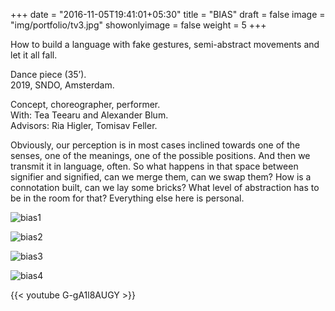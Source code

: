 +++
date = "2016-11-05T19:41:01+05:30"
title = "BIAS"
draft = false
image = "img/portfolio/tv3.jpg"
showonlyimage = false
weight = 5
+++

How to build a language with fake gestures, semi-abstract movements and let it all fall.  

Dance piece (35’).  
2019, SNDO, Amsterdam.
<!--more-->

Concept, choreographer, performer.   
With: Tea Teearu and Alexander Blum.  
Advisors: Ria Higler, Tomisav Feller.  

Obviously, our perception is in most cases inclined towards one of the senses, one of the meanings, one of the possible positions. And then we transmit it in language, often. So what happens in that space between signifier and signified, can we merge them, can we swap them? How is a connotation built, can we lay some bricks? What level of abstraction has to be in the room for that? Everything else here is personal.  

![bias1][1]

![bias2][2]

![bias3][3]

![bias4][4]


{{< youtube G-gA1l8AUGY >}}  


[1]: /img/portfolio/bias1.jpg
[2]: /img/portfolio/bias2.jpg
[3]: /img/portfolio/bias3.jpg
[4]: /img/portfolio/bias4.jpg